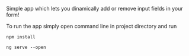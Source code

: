 Simple app which lets you dinamically add or remove input fields in your form!

To run the app simply open command line in project directory and run

```
npm install

ng serve --open
```